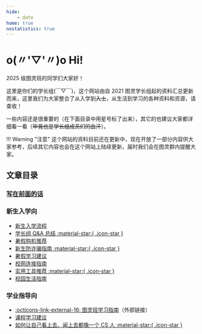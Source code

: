 ```yaml
---
hide:
    - date
home: true
nostatistics: true
---
```


# o(〃'▽'〃)o Hi!

2025 级图灵班的同学们大家好！

这里是你们的学长组(￣▽￣)，这个网站由自 2021 图灵学长组起的资料汇总更新而来，这里我们为大家整合了从入学到<del>入土</del>，从生活到学习的各种资料和资源，请查收！

一些内容还是很重要的（在下面目录中用星号标了出来），其它的也建议大家都详细看一看（<del>毕竟也是学长组成员们的血汗</del>）。

!!! Warning "注意"
    这个网站的资料目前还在更新中，现在开放了一部分内容供大家参考，后续其它内容也会在这个网站上陆续更新，届时我们会在图灵群内提醒大家。

## 文章目录
<div></div>

### [写在前面的话](preface.md)

### 新生入学向

- [新生入学流程](checkin.md)
- [学长组 Q&A 总结 :material-star:{ .icon-star }](qa.md)
- [暑假购机推荐](machine.md)
- [新生防诈骗指南 :material-star:{ .icon-star }](anti_fraud.md)
- [暑假学习建议](summer_study.md)
- [校网连接指南](rvpn.md)
- [实用工具推荐 :material-star:{ .icon-star }](tools.md)
- [校园生活指南](living.md)

### 学业指导向

- [:octicons-link-external-16: 图灵班学习指南](https://zju-turing.github.io/TuringCourses/)（外部链接）
    <!-- - [:octicons-link-external-16: 图灵班书籍转送统计](https://docs.qq.com/sheet/DU2RIT05ZZ3JnSG1y)（腾讯共享文档） -->
    <!-- - [图灵班选课指南 :star:](course_selection.md) -->
- [课程学习建议](course_advice.md)
- [如何让自己看上去、闻上去都像一个 CS 人 :material-star:{ .icon-star }](cser.md)
